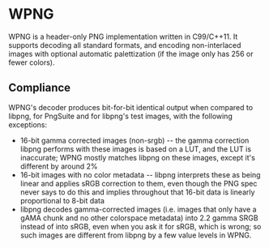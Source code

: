 # WPNG

WPNG is a header-only PNG implementation written in C99/C++11. It supports decoding all standard formats, and encoding non-interlaced images with optional automatic palettization (if the image only has 256 or fewer colors).

## Compliance

WPNG's decoder produces bit-for-bit identical output when compared to libpng, for PngSuite and for libpng's test images, with the following exceptions:

- 16-bit gamma corrected images (non-srgb) -- the gamma correction libpng performs with these images is based on a LUT, and the LUT is inaccurate; WPNG mostly matches libpng on these images, except it's different by around 2%
- 16-bit images with no color metadata -- libpng interprets these as being linear and applies sRGB correction to them, even though the PNG spec never says to do this and implies throughout that 16-bit data is linearly proportional to 8-bit data
- libpng decodes gamma-corrected images (i.e. images that only have a gAMA chunk and no other colorspace metadata) into 2.2 gamma SRGB instead of into sRGB, even when you ask it for sRGB, which is wrong; so such images are different from libpng by a few value levels in WPNG.

